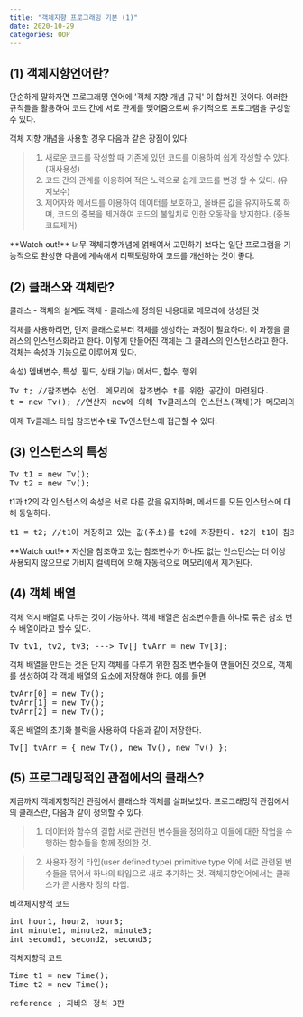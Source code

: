 ```yaml
---
title: "객체지향 프로그래밍 기본 (1)"
date: 2020-10-29
categories: OOP
---
```


## (1) 객체지향언어란?
단순하게 말하자면 프로그래밍 언어에 '객체 지향 개념 규칙' 이 합쳐진 것이다. 
이러한 규칙들을 활용하여 코드 간에 서로 관계를 맺어줌으로써 유기적으로 프로그램을 구성할 수 있다.

객체 지향 개념을 사용할 경우 다음과 같은 장점이 있다.

>1) 새로운 코드를 작성할 때 기존에 있던 코드를 이용하여 쉽게 작성할 수 있다. (재사용성)
>2) 코드 간의 관계를 이용하여 적은 노력으로 쉽게 코드를 변경 할 수 있다. (유지보수)
>3) 제어자와 메서드를 이용하여 데이터를 보호하고, 올바른 값을 유지하도록 하며, 코드의 중복을 제거하여 코드의 불일치로 인한 오동작을 방지한다. (중복코드제거)

<p class="notice--info"> **Watch out!** 너무 객체지향개념에 얽매여서 고민하기 보다는 일단 프로그램을 기능적으로 완성한 다음에 계속해서 리팩토링하여 코드를 개선하는 것이 좋다. </p>

## (2) 클래스와 객체란?

클래스 - 객체의 설계도
객체 - 클래스에 정의된 내용대로 메모리에 생성된 것

객체를 사용하려면, 먼저 클래스로부터 객체를 생성하는 과정이 필요하다. 이 과정을 클래스의 인스턴스화라고 한다. 이렇게 만들어진 객체는 그 클래스의 인스턴스라고 한다.
객체는 속성과 기능으로 이루어져 있다.

속성) 멤버변수, 특성, 필드, 상태
기능) 메서드, 함수, 행위

<pre>
Tv t; //참조변수 선언. 메모리에 참조변수 t를 위한 공간이 마련된다.
t = new Tv(); //연산자 new에 의해 Tv클래스의 인스턴스(객체)가 메모리의 빈 공간에 생성된다. 멤버 변수는 기본값으로 초기화된다. 그 후 대입 연산자에 의해 생성된 객체의 주소값이 참조변수 t에 저장된다.
</pre>

이제 Tv클래스 타입 참조변수 t로 Tv인스턴스에 접근할 수 있다.


## (3) 인스턴스의 특성 

<pre>
Tv t1 = new Tv();
Tv t2 = new Tv();
</pre>

t1과 t2의 각 인스턴스의 속성은 서로 다른 값을 유지하며, 메서드를 모든 인스턴스에 대해 동일하다.

<pre>
t1 = t2; //t1이 저장하고 있는 값(주소)를 t2에 저장한다. t2가 t1이 참조하고 있던 인스턴스를 같이 참조하게 된다.
</pre>

<p class="notice--info"> **Watch out!** 자신을 참조하고 있는 참조변수가 하나도 없는 인스턴스는 더 이상 사용되지 않으므로 가비지 컬렉터에 의해 자동적으로 메모리에서 제거된다.</p>


## (4) 객체 배열 

객체 역시 배열로 다루는 것이 가능하다. 객체 배열은 참조변수들을 하나로 묶은 참조 변수 배열이라고 할수 있다.

<pre>
Tv tv1, tv2, tv3; ---> Tv[] tvArr = new Tv[3];
</pre>

객체 배열을 만드는 것은 단지 객체를 다루기 위한 참조 변수들이 만들어진 것으로, 객체를 생성하여 각 객체 배열의 요소에 저장해야 한다. 예를 들면

<pre>
tvArr[0] = new Tv();
tvArr[1] = new Tv();
tvArr[2] = new Tv();
</pre>

혹은 배열의 초기화 블럭을 사용하여 다음과 같이 저장한다.

<pre>
Tv[] tvArr = { new Tv(), new Tv(), new Tv() };
</pre>

## (5) 프로그래밍적인 관점에서의 클래스?

지금까지 객체지향적인 관점에서 클래스와 객체를 살펴보았다. 
프로그래밍적 관점에서의 클래스란, 다음과 같이 정의할 수 있다.

>1. 데이터와 함수의 결합
>    서로 관련된 변수들을 정의하고 이들에 대한 작업을 수행하는 함수들을 함께 정의한 것.

>2. 사용자 정의 타입(user defined type)
>    primitive type 외에 서로 관련된 변수들을 묶어서 하나의 타입으로 새로 추가하는 것.
>    객체지향언어에서는 클래스가 곧 사용자 정의 타입.
    
비객체지향적 코드
<pre>
int hour1, hour2, hour3;
int minute1, minute2, minute3;
int second1, second2, second3;
</pre>

객체지향적 코드
<pre>
Time t1 = new Time();
Time t2 = new Time();
</pre>



<kbd>reference ; 자바의 정석 3판</kbd>
